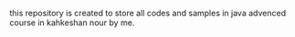 this repository is created to store all codes and samples in java advenced course in kahkeshan nour by me.
